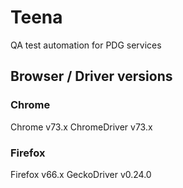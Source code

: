 # Teena

QA test automation for PDG services

## Browser / Driver versions

### Chrome

Chrome v73.x
ChromeDriver v73.x

### Firefox

Firefox v66.x
GeckoDriver v0.24.0
